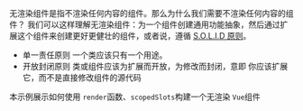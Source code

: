 无渲染组件是指不渲染任何内容的组件。那么为什么我们需要不渲染任何内容的组件？
我们可以这样理解无渲染组件：为一个组件创建通用功能抽象，然后通过扩展这个组件来创建更好更健壮的组件，或者说，遵循 [S.O.L.I.D 原则](https://scotch.io/bar-talk/s-o-l-i-d-the-first-five-principles-of-object-oriented-design)。

- 单一责任原则
一个类应该只有一个用途。
- 开放封闭原则
类或组件应该为扩展而开放，为修改而封闭，意即 你应该扩展它，而不是直接修改组件的源代码

本示例展示如何使用 `render`函数、`scopedSlots`构建一个无渲染 `Vue`组件